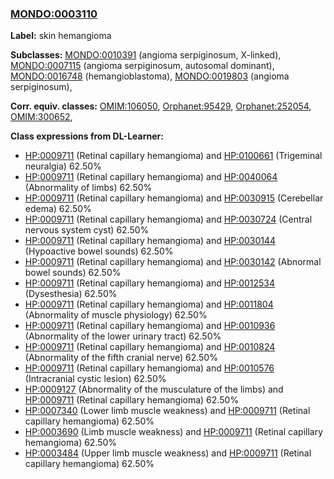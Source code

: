 
### [MONDO:0003110](http://purl.obolibrary.org/obo/MONDO_0003110)
**Label:** skin hemangioma

**Subclasses:** [MONDO:0010391](http://purl.obolibrary.org/obo/MONDO_0010391) (angioma serpiginosum, X-linked), [MONDO:0007115](http://purl.obolibrary.org/obo/MONDO_0007115) (angioma serpiginosum, autosomal dominant), [MONDO:0016748](http://purl.obolibrary.org/obo/MONDO_0016748) (hemangioblastoma), [MONDO:0019803](http://purl.obolibrary.org/obo/MONDO_0019803) (angioma serpiginosum), 

**Corr. equiv. classes:** [OMIM:106050](http://purl.obolibrary.org/obo/OMIM_106050), [Orphanet:95429](http://www.orpha.net/ORDO/Orphanet_95429), [Orphanet:252054](http://www.orpha.net/ORDO/Orphanet_252054), [OMIM:300652](http://purl.obolibrary.org/obo/OMIM_300652), 

**Class expressions from DL-Learner:**

- [HP:0009711](http://purl.obolibrary.org/obo/HP_0009711) (Retinal capillary hemangioma) and [HP:0100661](http://purl.obolibrary.org/obo/HP_0100661) (Trigeminal neuralgia) 62.50%
- [HP:0009711](http://purl.obolibrary.org/obo/HP_0009711) (Retinal capillary hemangioma) and [HP:0040064](http://purl.obolibrary.org/obo/HP_0040064) (Abnormality of limbs) 62.50%
- [HP:0009711](http://purl.obolibrary.org/obo/HP_0009711) (Retinal capillary hemangioma) and [HP:0030915](http://purl.obolibrary.org/obo/HP_0030915) (Cerebellar edema) 62.50%
- [HP:0009711](http://purl.obolibrary.org/obo/HP_0009711) (Retinal capillary hemangioma) and [HP:0030724](http://purl.obolibrary.org/obo/HP_0030724) (Central nervous system cyst) 62.50%
- [HP:0009711](http://purl.obolibrary.org/obo/HP_0009711) (Retinal capillary hemangioma) and [HP:0030144](http://purl.obolibrary.org/obo/HP_0030144) (Hypoactive bowel sounds) 62.50%
- [HP:0009711](http://purl.obolibrary.org/obo/HP_0009711) (Retinal capillary hemangioma) and [HP:0030142](http://purl.obolibrary.org/obo/HP_0030142) (Abnormal bowel sounds) 62.50%
- [HP:0009711](http://purl.obolibrary.org/obo/HP_0009711) (Retinal capillary hemangioma) and [HP:0012534](http://purl.obolibrary.org/obo/HP_0012534) (Dysesthesia) 62.50%
- [HP:0009711](http://purl.obolibrary.org/obo/HP_0009711) (Retinal capillary hemangioma) and [HP:0011804](http://purl.obolibrary.org/obo/HP_0011804) (Abnormality of muscle physiology) 62.50%
- [HP:0009711](http://purl.obolibrary.org/obo/HP_0009711) (Retinal capillary hemangioma) and [HP:0010936](http://purl.obolibrary.org/obo/HP_0010936) (Abnormality of the lower urinary tract) 62.50%
- [HP:0009711](http://purl.obolibrary.org/obo/HP_0009711) (Retinal capillary hemangioma) and [HP:0010824](http://purl.obolibrary.org/obo/HP_0010824) (Abnormality of the fifth cranial nerve) 62.50%
- [HP:0009711](http://purl.obolibrary.org/obo/HP_0009711) (Retinal capillary hemangioma) and [HP:0010576](http://purl.obolibrary.org/obo/HP_0010576) (Intracranial cystic lesion) 62.50%
- [HP:0009127](http://purl.obolibrary.org/obo/HP_0009127) (Abnormality of the musculature of the limbs) and [HP:0009711](http://purl.obolibrary.org/obo/HP_0009711) (Retinal capillary hemangioma) 62.50%
- [HP:0007340](http://purl.obolibrary.org/obo/HP_0007340) (Lower limb muscle weakness) and [HP:0009711](http://purl.obolibrary.org/obo/HP_0009711) (Retinal capillary hemangioma) 62.50%
- [HP:0003690](http://purl.obolibrary.org/obo/HP_0003690) (Limb muscle weakness) and [HP:0009711](http://purl.obolibrary.org/obo/HP_0009711) (Retinal capillary hemangioma) 62.50%
- [HP:0003484](http://purl.obolibrary.org/obo/HP_0003484) (Upper limb muscle weakness) and [HP:0009711](http://purl.obolibrary.org/obo/HP_0009711) (Retinal capillary hemangioma) 62.50%


